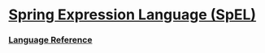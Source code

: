 [Spring Expression Language (SpEL)](https://docs.spring.io/spring/docs/5.2.5.RELEASE/spring-framework-reference/core.html#expressions)
===

### [Language Reference](https://docs.spring.io/spring/docs/5.2.5.RELEASE/spring-framework-reference/core.html#expressions-language-ref)
